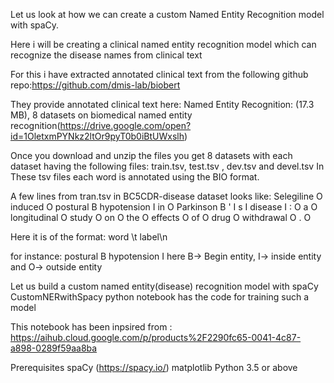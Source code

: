 Let us look at how we can create a custom Named Entity Recognition model with spaCy. 

Here i will be creating a clinical named entity recognition model which can recognize the disease names from clinical text 

For this i have extracted annotated clinical text from the following github repo:https://github.com/dmis-lab/biobert 

They provide annotated clinical text here: Named Entity Recognition: (17.3 MB), 8 datasets on biomedical named entity recognition(https://drive.google.com/open?id=1OletxmPYNkz2ltOr9pyT0b0iBtUWxslh) 

Once you download and unzip the files you get 8 datasets with each dataset having the following files: train.tsv, test.tsv , dev.tsv and devel.tsv In 
These tsv files each word is annotated using the BIO format.


A few lines from tran.tsv in BC5CDR-disease dataset looks like: 
Selegiline O
induced O 
postural B 
hypotension I 
in O 
Parkinson B
' I
s I 
disease I 
: O 
a O 
longitudinal O
study O
on O
the O 
effects O 
of O 
drug O 
withdrawal O 
. O 

Here it is of the format: word \t label\n 

for instance: postural B hypotension I
here B-> Begin entity, I-> inside entity and O-> outside entity

Let us build a custom named entity(disease) recognition model with spaCy
CustomNERwithSpacy  python notebook has the code for training such a model



This notebook has been inpsired from : https://aihub.cloud.google.com/p/products%2F2290fc65-0041-4c87-a898-0289f59aa8ba

Prerequisites
spaCy (https://spacy.io/)
matplotlib
Python 3.5 or above



